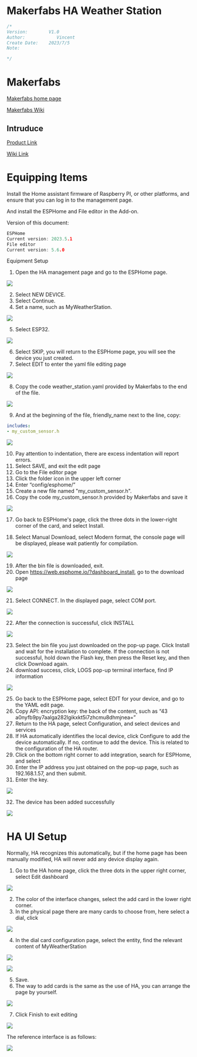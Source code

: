 # Makerfabs HA Weather Station

```c++
/*
Version:        V1.0
Author:            Vincent
Create Date:    2023/7/5
Note:

*/
```

# Makerfabs

[Makerfabs home page](https://www.makerfabs.com/)

[Makerfabs Wiki](https://wiki.makerfabs.com/)

## Intruduce
[Product Link](https://www.makerfabs.com/weather-station-for-home-assistant-esphome.html)

[Wiki Link](https://wiki.makerfabs.com/Weather_Station_for_Home_Assistant_ESPHome.html)




# Equipping Items
Install the Home assistant firmware of Raspberry PI, or other platforms, and ensure that you can log in to the management page.

And install the ESPHome and File editor in the Add-on.

Version of this document:
 
``` c
ESPHome
Current version: 2023.5.1
File editor
Current version: 5.6.0
```


Equipment Setup

1. Open the HA management page and go to the ESPHome page.

![](md_pic/1.jpg)

2. Select NEW DEVICE.
3. Select Continue.
4. Set a name, such as MyWeatherStation.

![](md_pic/2.jpg)

5. Select ESP32.

![](md_pic/3.jpg)
 
6. Select SKIP, you will return to the ESPHome page, you will see the device you just created.
7. Select EDIT to enter the yaml file editing page

![](md_pic/4.jpg)

8. Copy the code weather_station.yaml provided by Makerfabs to the end of the file.

![](md_pic/5.jpg)

9. And at the beginning of the file, friendly_name next to the line, copy:

``` yaml
includes:
- my_custom_sensor.h
```

![](md_pic/6.jpg)

10. Pay attention to indentation, there are excess indentation will report errors.
11. Select SAVE, and exit the edit page
12. Go to the File editor page
13. Click the folder icon in the upper left corner
14. Enter “config/esphome/”
15. Create a new file named "my_custom_sensor.h".
16. Copy the code my_custom_sensor.h provided by Makerfabs and save it

![](md_pic/7.jpg)

17. Go back to ESPHome's page, click the three dots in the lower-right corner of the card, and select Install.

18. Select Manual Download, select Modern format, the console page will be displayed, please wait patiently for compilation.

![](md_pic/8.jpg)

19. After the bin file is downloaded, exit.
20. Open https://web.esphome.io/?dashboard_install, go to the download page

![](md_pic/9.jpg)

21. Select CONNECT. In the displayed page, select COM port.

![](md_pic/10.jpg)

22. After the connection is successful, click INSTALL

![](md_pic/11.jpg)

23. Select the bin file you just downloaded on the pop-up page. Click Install and wait for the installation to complete. If the connection is not successful, hold down the Flash key, then press the Reset key, and then click Download again.
24. download success, click, LOGS pop-up terminal interface, find IP information

![](md_pic/12.jpg)

25. Go back to the ESPHome page, select EDIT for your device, and go to the YAML edit page.
26. Copy API: encryption key: the back of the content, such as “43 a0nyfb9py7aalga282lgikxkt5i7zhcmu8dhmjnea=”
27. Return to the HA page, select Configuration, and select devices and services
28. If HA automatically identifies the local device, click Configure to add the device automatically. If no, continue to add the device. This is related to the configuration of the HA router.
29. Click on the bottom right corner to add integration, search for ESPHome, and select
30. Enter the IP address you just obtained on the pop-up page, such as 192.168.1.57, and then submit.
31. Enter the key.

![](md_pic/13.jpg)

32. The device has been added successfully

![](md_pic/14.jpg)


# HA UI Setup

Normally, HA recognizes this automatically, but if the home page has been manually modified, HA will never add any device display again.

1. Go to the HA home page, click the three dots in the upper right corner, select Edit dashboard

![](md_pic/15.jpg)

2. The color of the interface changes, select the add card in the lower right corner.
3. In the physical page there are many cards to choose from, here select a dial, click

![](md_pic/16.jpg)

4. In the dial card configuration page, select the entity, find the relevant content of MyWeatherStation

![](md_pic/17.jpg)

![](md_pic/18.jpg)

5. Save.
6. The way to add cards is the same as the use of HA, you can arrange the page by yourself.

![](md_pic/19.jpg)

7. Click Finish to exit editing

![](md_pic/20.jpg)

The reference interface is as follows:

![](md_pic/21.jpg)


